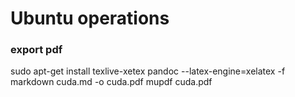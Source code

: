# Ubuntu operations

### export pdf
sudo apt-get install texlive-xetex
pandoc --latex-engine=xelatex -f markdown cuda.md -o cuda.pdf
mupdf cuda.pdf